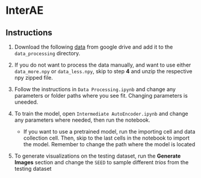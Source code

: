 # InterAE


## Instructions

1. Download the following [data](https://drive.google.com/drive/folders/12KufzgExIjQ-YtszCf4xYT56lpFSOZYx?usp=sharing) from google drive and add it to the `data_processing` directory.

2. If you do not want to process the data manually, and want to use either `data_more.npy` or `data_less.npy`, skip to step **4** and unzip the respective npy zipped file.

3. Follow the instructions in `Data Processing.ipynb` and change any parameters or folder paths where you see fit. Changing parameters is uneeded.

4. To train the model, open `Intermediate AutoEncoder.ipynb` and change any parameters where needed, then run the notebook.
    - If you want to use a pretrained model, run the importing cell and data collection cell. Then, skip to the last cells in the notebook to import the model. Remember to change the path where the model is located

5. To generate visualizations on the testing dataset, run the **Generate Images** section and change the `SEED` to sample different *trios* from the testing dataset
